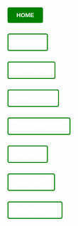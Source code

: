 <div style="text-align: left;">
  <a href="#"><button style="background-color: green; color: white; border: none; border-radius: 4px; padding: 10px 20px; margin: 5px; font-weight: bold; text-transform: uppercase; cursor: pointer;">HOME</button></a>

  <a href="#"><button style="background-color: transparent; color: white; border: 2px solid green; border-radius: 4px; padding: 10px 20px; margin: 5px; text-transform: uppercase; font-weight: bold; cursor: pointer;">ABOUT</button></a>

  <a href="#"><button style="background-color: transparent; color: white; border: 2px solid green; border-radius: 4px; padding: 10px 20px; margin: 5px; text-transform: uppercase; font-weight: bold; cursor: pointer;">CONTACT</button></a>

  <a href="#"><button style="background-color: transparent; color: white; border: 2px solid green; border-radius: 4px; padding: 10px 20px; margin: 5px; text-transform: uppercase; font-weight: bold; cursor: pointer;">PROJECTS</button></a>

  <a href="#"><button style="background-color: transparent; color: white; border: 2px solid green; border-radius: 4px; padding: 10px 20px; margin: 5px; text-transform: uppercase; font-weight: bold; cursor: pointer;">ASSIGNMENTS</button></a>

  <a href="#"><button style="background-color: transparent; color: white; border: 2px solid green; border-radius: 4px; padding: 10px 20px; margin: 5px; text-transform: uppercase; font-weight: bold; cursor: pointer;">BLOGS</button></a>

  <a href="#"><button style="background-color: transparent; color: white; border: 2px solid green; border-radius: 4px; padding: 10px 20px; margin: 5px; text-transform: uppercase; font-weight: bold; cursor: pointer;">GALLERY</button></a>

  <a href="#"><button style="background-color: transparent; color: white; border: 2px solid green; border-radius: 4px; padding: 10px 20px; margin: 5px; text-transform: uppercase; font-weight: bold; cursor: pointer;">DOWNLOAD</button></a>
</div>
